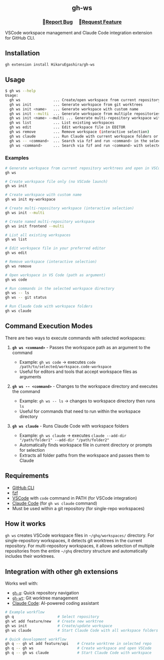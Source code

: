<h2 align="center">
    <p align="center">gh-ws</p>
</h2>

<h3 align="center">
🔹<a  href="https://github.com/HikaruEgashira/gh-ws/issues">Report Bug</a> &nbsp; &nbsp;
🔹<a  href="https://github.com/HikaruEgashira/gh-ws/issues">Request Feature</a>
</h3>

VSCode workspace management and Claude Code integration extension for GitHub CLI.

## Installation

```bash
gh extension install HikaruEgashira/gh-ws
```

## Usage

```bash
$ gh ws --help
Usage:
  gh ws               ... Create/open workspace from current repository worktrees in VSCode
  gh ws init          ... Generate workspace from git worktrees
  gh ws init <name>   ... Generate workspace with custom name
  gh ws init --multi  ... Generate workspace from multiple repositories
  gh ws init <name> --multi ... Generate multi-repository workspace with custom name
  gh ws list          ... List existing workspaces
  gh ws edit          ... Edit workspace file in EDITOR
  gh ws remove        ... Remove workspace (interactive selection)
  gh ws claude        ... Run Claude with current workspace folders or select workspace
  gh ws -- <command>  ... Search via fzf and run <command> in the selected workspace directory
  gh ws <command>     ... Search via fzf and run <command> with selected workspace as argument
```

### Examples

```bash
# Generate workspace from current repository worktrees and open in VSCode
gh ws

# Create workspace file only (no VSCode launch)
gh ws init

# Create workspace with custom name
gh ws init my-workspace

# Create multi-repository workspace (interactive selection)
gh ws init --multi

# Create named multi-repository workspace
gh ws init frontend --multi

# List all existing workspaces
gh ws list

# Edit workspace file in your preferred editor
gh ws edit

# Remove workspace (interactive selection)
gh ws remove

# Open workspace in VS Code (path as argument)
gh ws code

# Run commands in the selected workspace directory
gh ws -- ls
gh ws -- git status

# Run Claude Code with workspace folders
gh ws claude
```

## Command Execution Modes

There are two ways to execute commands with selected workspaces:

1. **`gh ws <command>`** - Passes the workspace path as an argument to the command
   - Example: `gh ws code` → executes `code /path/to/selected/workspace.code-workspace`
   - Useful for editors and tools that accept workspace files as arguments

2. **`gh ws -- <command>`** - Changes to the workspace directory and executes the command
   - Example: `gh ws -- ls` → changes to workspace directory then runs `ls`
   - Useful for commands that need to run within the workspace directory

3. **`gh ws claude`** - Runs Claude Code with workspace folders
   - Example: `gh ws claude` → executes `claude --add-dir "/path/folder1" --add-dir "/path/folder2"`
   - Automatically finds workspace file in current directory or prompts for selection
   - Extracts all folder paths from the workspace and passes them to Claude

## Requirements

- [GitHub CLI](https://cli.github.com/)
- [fzf](https://github.com/junegunn/fzf)
- [VSCode](https://code.visualstudio.com/) with `code` command in PATH (for VSCode integration)
- [Claude Code](https://docs.anthropic.com/en/docs/claude-code) (for `gh ws claude` command)
- Must be used within a git repository (for single-repo workspaces)

## How it works

`gh ws` creates VSCode workspace files in `~/ghq/workspaces/` directory. For single-repository workspaces, it detects git worktrees in the current repository. For multi-repository workspaces, it allows selection of multiple repositories from the entire `~/ghq` directory structure and automatically includes their worktrees.

## Integration with other gh extensions

Works well with:
- [`gh-q`](https://github.com/HikaruEgashira/gh-q): Quick repository navigation
- [`gh-wt`](https://github.com/HikaruEgashira/gh-wt): Git worktree management
- [Claude Code](https://docs.anthropic.com/en/docs/claude-code): AI-powered coding assistant

```bash
# Example workflow
gh q                    # Select repository
gh wt add feature/new   # Create new worktree
gh ws init              # Create/update workspace
gh ws claude            # Start Claude Code with all workspace folders

# Quick development workflow
gh q -- gh wt add feature/api    # Create worktree in selected repo
gh q -- gh ws                    # Create workspace and open VSCode
gh q -- gh ws claude             # Start Claude Code with workspace
```